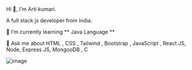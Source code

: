Hi 👋, I'm Arti kumari.

A full stack js developer from India.

 🌱 I’m currently learning ** Java Language **

 💬 Ask me about HTML , CSS , Tailwind , Bootstrap , JavaScript , React JS, Node, Express JS, MongooDB , C

![image](https://github.com/1305artikumari/Arti-Kumari/assets/107554479/8bc5f1cd-e393-42eb-bdc4-f03c1a7114ad)
